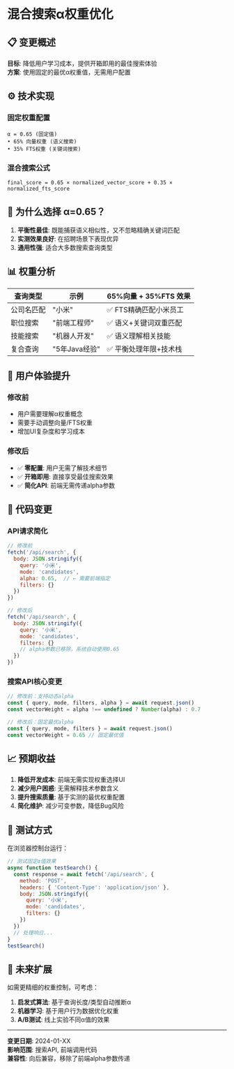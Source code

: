 # 混合搜索α权重优化

## 📋 **变更概述**

**目标**: 降低用户学习成本，提供开箱即用的最佳搜索体验  
**方案**: 使用固定的最优α权重值，无需用户配置

## ⚙️ **技术实现**

### 固定权重配置
```
α = 0.65 (固定值)
• 65% 向量权重 (语义搜索)
• 35% FTS权重 (关键词搜索)
```

### 混合搜索公式
```
final_score = 0.65 × normalized_vector_score + 0.35 × normalized_fts_score
```

## 🎯 **为什么选择 α=0.65？**

1. **平衡性最佳**: 既能捕获语义相似性，又不忽略精确关键词匹配
2. **实测效果良好**: 在招聘场景下表现优异
3. **通用性强**: 适合大多数搜索查询类型

## 📊 **权重分析**

| 查询类型 | 示例 | 65%向量 + 35%FTS 效果 |
|---------|------|---------------------|
| 公司名匹配 | "小米" | ✅ FTS精确匹配小米员工 |
| 职位搜索 | "前端工程师" | ✅ 语义+关键词双重匹配 |
| 技能搜索 | "机器人开发" | ✅ 语义理解相关技能 |
| 复合查询 | "5年Java经验" | ✅ 平衡处理年限+技术栈 |

## 🚀 **用户体验提升**

### 修改前
- 用户需要理解α权重概念
- 需要手动调整向量/FTS权重
- 增加UI复杂度和学习成本

### 修改后  
- ✅ **零配置**: 用户无需了解技术细节
- ✅ **开箱即用**: 直接享受最佳搜索效果
- ✅ **简化API**: 前端无需传递alpha参数

## 🔧 **代码变更**

### API请求简化
```javascript
// 修改前
fetch('/api/search', {
  body: JSON.stringify({
    query: '小米',
    mode: 'candidates', 
    alpha: 0.65,  // ← 需要前端指定
    filters: {}
  })
})

// 修改后
fetch('/api/search', {
  body: JSON.stringify({
    query: '小米',
    mode: 'candidates',
    filters: {}
    // alpha参数已移除，系统自动使用0.65
  })
})
```

### 搜索API核心变更
```typescript
// 修改前：支持动态alpha
const { query, mode, filters, alpha } = await request.json()
const vectorWeight = alpha !== undefined ? Number(alpha) : 0.7

// 修改后：固定最优alpha
const { query, mode, filters } = await request.json()
const vectorWeight = 0.65 // 固定最优值
```

## 📈 **预期收益**

1. **降低开发成本**: 前端无需实现权重选择UI
2. **减少用户困惑**: 无需解释技术参数含义
3. **提升搜索质量**: 基于实测的最优权重配置
4. **简化维护**: 减少可变参数，降低Bug风险

## 🧪 **测试方式**

在浏览器控制台运行：
```javascript
// 测试固定α值效果
async function testSearch() {
  const response = await fetch('/api/search', {
    method: 'POST',
    headers: { 'Content-Type': 'application/json' },
    body: JSON.stringify({
      query: '小米',
      mode: 'candidates',
      filters: {}
    })
  })
  // 处理响应...
}
testSearch()
```

## 🔮 **未来扩展**

如需更精细的权重控制，可考虑：
1. **启发式算法**: 基于查询长度/类型自动推断α
2. **机器学习**: 基于用户行为数据优化权重
3. **A/B测试**: 线上实验不同α值的效果

---

**变更日期**: 2024-01-XX  
**影响范围**: 搜索API, 前端调用代码  
**兼容性**: 向后兼容，移除了前端alpha参数传递 